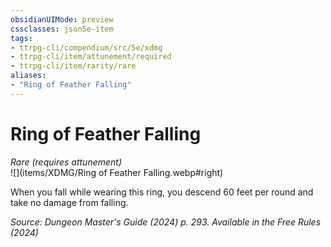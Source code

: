 ```yaml
---
obsidianUIMode: preview
cssclasses: json5e-item
tags:
- ttrpg-cli/compendium/src/5e/xdmg
- ttrpg-cli/item/attunement/required
- ttrpg-cli/item/rarity/rare
aliases: 
- "Ring of Feather Falling"
---
```

# Ring of Feather Falling
*Rare (requires attunement)*  
![](items/XDMG/Ring of Feather Falling.webp#right)  


When you fall while wearing this ring, you descend 60 feet per round and take no damage from falling.

*Source: Dungeon Master's Guide (2024) p. 293. Available in the Free Rules (2024)*